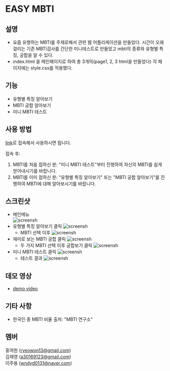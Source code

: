 # EASY MBTI  
## 설명  
+ 요즘 유행하는 MBTI를 주제로해서 관련 웹 어플리케이션을 만들었다. 시간이 오래걸리는 기존 MBTI검사를 간단한 미니테스트로 만들었고 mbti의 종류와 유형별 특징, 궁합을 알 수 있다.
+ index.html 을 메인페이지로 하여 총 3개의(page1, 2, 3 html을 만들었다)
각 페이지에는 style.css를 적용했다.

## 기능
+ 유형별 특징 알아보기
+ MBTI 궁합 알아보기
+ 미니 MBTI 테스트
## 사용 방법
[link](https://ryeowon.github.io/easy_mbti/)로 접속해서 사용하시면 됩니다.  

접속 후:  
1. MBTI를 처음 접하신 분: "미니 MBTI 테스트"부터 진행하여 자신의 MBTI를 쉽게 얻어내시기를 바랍니다.
2. MBTI를 이미 접하신 분: "유형별 특징 알아보기" 또는 "MBTI 궁합 알아보기"를 진행하여 MBTI에 대해 알아보시기를 바랍니다.
## 스크린샷

+ 메인메뉴  
  ![screensh](./images/1.png)
+ 유형별 특징 알아보기 클릭
  ![screensh](./images/2.png)
  + MBTI 선택 이후
    ![screensh](./images/3.png)
+ 재미로 보는 MBTI 궁합 클릭
  ![screensh](./images/4.png)
  + 두 가지 MBTI 선택 이후 궁합보기 클릭
    ![screensh](./images/5.png)
+ 미니 MBTI 테스트 클릭
  ![screensh](./images/6.png)
  + 테스트 결과
    ![screensh](./images/7.png)
## 데모 영상
+ [demo video](https://youtu.be/RppGYcuSsD0)
## 기타 사항
+ 한국인 중 MBTI 비율 출처: "MBTI 연구소"
## 멤버
홍여원 (ryeowon13@gmail.com)  
김재영 (a30169123@gmail.com)  
이주용 (wndyd0131@naver.com)  